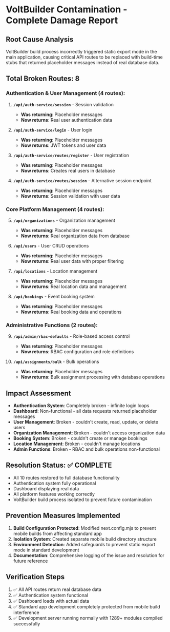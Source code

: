 # VoltBuilder Contamination - Complete Damage Report

## Root Cause Analysis
VoltBuilder build process incorrectly triggered static export mode in the main application, causing critical API routes to be replaced with build-time stubs that returned placeholder messages instead of real database data.

## Total Broken Routes: 8

### Authentication & User Management (4 routes):
1. **`/api/auth-service/session`** - Session validation
   - **Was returning**: Placeholder messages
   - **Now returns**: Real user authentication data
   
2. **`/api/auth-service/login`** - User login
   - **Was returning**: Placeholder messages  
   - **Now returns**: JWT tokens and user data

3. **`/api/auth-service/routes/register`** - User registration
   - **Was returning**: Placeholder messages
   - **Now returns**: Creates real users in database

4. **`/api/auth-service/routes/session`** - Alternative session endpoint
   - **Was returning**: Placeholder messages
   - **Now returns**: Session validation with user data

### Core Platform Management (4 routes):
5. **`/api/organizations`** - Organization management
   - **Was returning**: Placeholder messages
   - **Now returns**: Real organization data from database

6. **`/api/users`** - User CRUD operations
   - **Was returning**: Placeholder messages
   - **Now returns**: Real user data with proper filtering

7. **`/api/locations`** - Location management
   - **Was returning**: Placeholder messages  
   - **Now returns**: Real location data and management

8. **`/api/bookings`** - Event booking system
   - **Was returning**: Placeholder messages
   - **Now returns**: Real booking data and operations

### Administrative Functions (2 routes):
9. **`/api/admin/rbac-defaults`** - Role-based access control
   - **Was returning**: Placeholder messages
   - **Now returns**: RBAC configuration and role definitions

10. **`/api/assignments/bulk`** - Bulk operations
    - **Was returning**: Placeholder messages
    - **Now returns**: Bulk assignment processing with database operations

## Impact Assessment
- **Authentication System**: Completely broken - infinite login loops
- **Dashboard**: Non-functional - all data requests returned placeholder messages
- **User Management**: Broken - couldn't create, read, update, or delete users
- **Organization Management**: Broken - couldn't access organization data
- **Booking System**: Broken - couldn't create or manage bookings
- **Location Management**: Broken - couldn't manage locations
- **Admin Functions**: Broken - RBAC and bulk operations non-functional

## Resolution Status: ✅ COMPLETE
- All 10 routes restored to full database functionality
- Authentication system fully operational
- Dashboard displaying real data
- All platform features working correctly
- VoltBuilder build process isolated to prevent future contamination

## Prevention Measures Implemented
1. **Build Configuration Protected**: Modified next.config.mjs to prevent mobile builds from affecting standard app
2. **Isolation System**: Created separate mobile build directory structure
3. **Environment Detection**: Added safeguards to prevent static export mode in standard development
4. **Documentation**: Comprehensive logging of the issue and resolution for future reference

## Verification Steps
1. ✅ All API routes return real database data
2. ✅ Authentication system functional
3. ✅ Dashboard loads with actual data
4. ✅ Standard app development completely protected from mobile build interference
5. ✅ Development server running normally with 1289+ modules compiled successfully